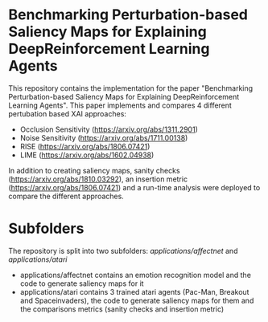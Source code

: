 ﻿# Benchmarking Perturbation-based Saliency Maps for Explaining DeepReinforcement Learning Agents

This repository contains the implementation for the paper "Benchmarking Perturbation-based Saliency Maps for Explaining DeepReinforcement Learning Agents". This paper implements and compares 4 different pertubation based XAI approaches:

 - Occlusion Sensitivity (https://arxiv.org/abs/1311.2901)
 - Noise Sensitivity (https://arxiv.org/abs/1711.00138)
 - RISE (https://arxiv.org/abs/1806.07421)
 - LIME (https://arxiv.org/abs/1602.04938)

In addition to creating saliency maps, sanity checks (https://arxiv.org/abs/1810.03292), an insertion metric (https://arxiv.org/abs/1806.07421) and a run-time analysis were deployed to compare the different approaches.

# Subfolders
The repository is split into two subfolders: *applications/affectnet* and *applications/atari*

 - applications/affectnet contains an emotion recognition model and the code to generate saliency maps for it 
 - applications/atari contains 3 trained atari agents (Pac-Man, Breakout and Spaceinvaders), the code to generate saliency maps for them and the comparisons metrics (sanity checks and insertion metric)

